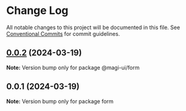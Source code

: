 # Change Log

All notable changes to this project will be documented in this file.
See [Conventional Commits](https://conventionalcommits.org) for commit guidelines.

## [0.0.2](https://github.com/magi-ui/magi/compare/v0.0.1...v0.0.2) (2024-03-19)

**Note:** Version bump only for package @magi-ui/form

## 0.0.1 (2024-03-19)

**Note:** Version bump only for package form
